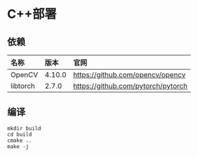 # C++部署

## 依赖

|名称|版本|官网|
|:--|:--|:--|
|OpenCV|4.10.0|https://github.com/opencv/opencv|
|libtorch|2.7.0|https://github.com/pytorch/pytorch|

## 编译

```
mkdir build
cd build
cmake ..
make -j
```
